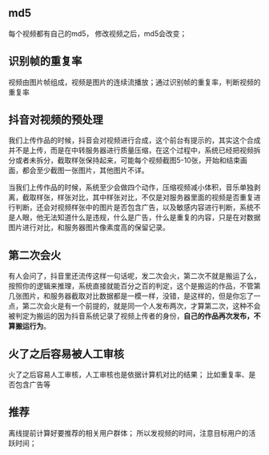 ## md5

每个视频都有自己的md5， 修改视频之后，md5会改变；

## 识别帧的重复率

视频由图片帧组成，视频是图片的连续流播放；通过识别帧的重复率，判断视频的重复率

## 抖音对视频的预处理

我们上传作品的时候，抖音会对视频进行合成，这个前台有提示的，其实这个合成并不是上传，而是在中转服务器进行质量压缩，在这个过程中，系统已经把视频拆分或者未拆分，截取样张保持起来，可能每个视频截图5-10张，开始和结束画面，都会至少截图一张图片，其他图片不详。

当我们上传作品的时候，系统至少会做四个动作，压缩视频减小体积，音乐单独剥离，截取样张，样张对比，其中样张对比，不仅是对服务器里面的视频是否重复进行判断，还会对视频样张中的图片是否包含广告，以及敏感内容进行判断，系统不是人眼，他无法知道什么是违规，什么是广告，什么是重复的内容，只是在对数据图片进行对比，和服务器图片像素度高的保留记录。

## 第二次会火

有人会问了，抖音里还流传这样一句话呢，发二次会火，第二次不就是搬运了么，按照你的逻辑来推理，系统直接就能百分之百的判定，这个是搬运的作品，不管第几张图片，和服务器截取对比数据都是一模一样，没错，是这样的，但是你忘了一点，第二次会火是有一个前提的，就是同一个人发布两次，才算第二次，这种不会被判定为搬运的因为抖音系统记录了视频上传者的身份，**自己的作品再次发布，不算搬运行为**。

## 火了之后容易被人工审核

火了之后容易人工审核，人工审核也是依据计算机对比的结果； 比如重复率、是否包含广告等

## 推荐

离线提前计算好要推荐的相关用户群体； 所以发视频的时间，注意目标用户的活跃时间；